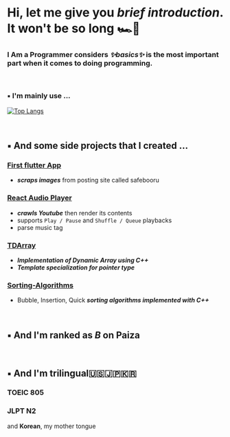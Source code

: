# Hi, let me give you _brief introduction_. It won't be so long :racing_car::checkered_flag:

### I Am a Programmer considers _✨basics✨_ is the most important part when it comes to doing programming.

</br>

### 	:black_small_square: I'm mainly use ...
[![Top Langs](https://github-readme-stats.vercel.app/api/top-langs/?username=sessho-maru&layout=compact)](https://github.com/sessho-maru/github-readme-stats)

</br>

## 	:black_small_square: And some side projects that I created ...
### [First flutter App](https://github.com/Sessho-maru/flutter)
* _**scraps images**_ from posting site called safebooru

### [React Audio Player](https://github.com/Sessho-maru/React_Audio)
* _**crawls Youtube**_ then render its contents
* supports `Play / Pause` and `Shuffle / Queue` playbacks
* parse music tag

### [TDArray](https://github.com/Sessho-maru/TDArray)
* _**Implementation of Dynamic Array using C++**_
* _**Template specialization for pointer type**_

### [Sorting-Algorithms](https://github.com/Sessho-maru/Sorting-Algorithms)
* Bubble, Insertion, Quick _**sorting algorithms implemented with C++**_

</br>

## 	:black_small_square: And I'm ranked as __*B*__ on Paiza


</br>

## 	:black_small_square: And I'm trilingual:us::jp::kr:
### TOEIC 805
### JLPT N2
and __Korean__, my mother tongue

<!--
**Sessho-maru/Sessho-maru** is a ✨ _special_ ✨ repository because its `README.md` (this file) appears on your GitHub profile.

Here are some ideas to get you started:

- 🔭 I’m currently working on ...
- 🌱 I’m currently learning ...
- 👯 I’m looking to collaborate on ...
- 🤔 I’m looking for help with ...
- 💬 Ask me about ...
- 📫 How to reach me: ...
- 😄 Pronouns: ...
- ⚡ Fun fact: ...
-->
